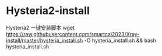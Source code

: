 # Hysteria2-install
Hysteria2 一键安装脚本
wget https://raw.githubusercontent.com/smartcai2023/Xray-install/master/hysteria_install.sh -O hysteria_install.sh && bash hysteria_install.sh
